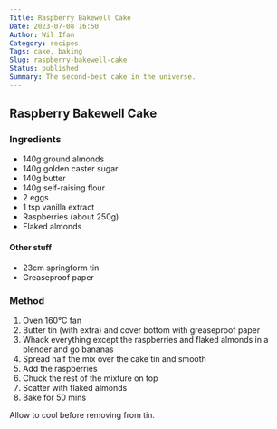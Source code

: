 ```yaml
---
Title: Raspberry Bakewell Cake
Date: 2023-07-08 16:50
Author: Wil Ifan
Category: recipes
Tags: cake, baking
Slug: raspberry-bakewell-cake
Status: published
Summary: The second-best cake in the universe.
---
```


## Raspberry Bakewell Cake

### Ingredients

* 140g ground almonds
* 140g golden caster sugar
* 140g butter
* 140g self-raising flour
* 2 eggs
* 1 tsp vanilla extract
* Raspberries (about 250g)
* Flaked almonds

#### Other stuff

* 23cm springform tin
* Greaseproof paper

### Method

1. Oven 160°C fan
1. Butter tin (with extra) and cover bottom with greaseproof paper
1. Whack everything except the raspberries and flaked almonds in a blender and go bananas
1. Spread half the mix over the cake tin and smooth
1. Add the raspberries
1. Chuck the rest of the mixture on top
1. Scatter with flaked almonds
1. Bake for 50 mins

Allow to cool before removing from tin.
